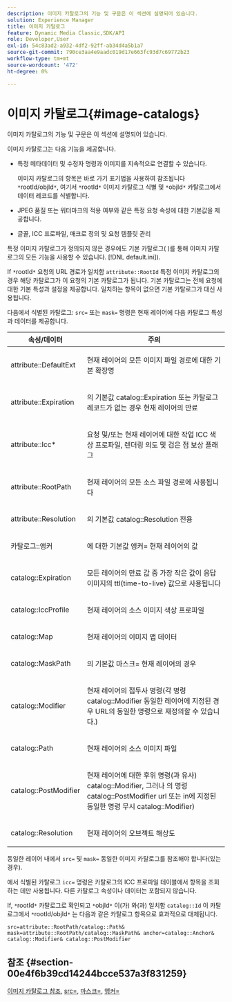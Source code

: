 ```yaml
---
description: 이미지 카탈로그의 기능 및 구문은 이 섹션에 설명되어 있습니다.
solution: Experience Manager
title: 이미지 카탈로그
feature: Dynamic Media Classic,SDK/API
role: Developer,User
exl-id: 54c83ad2-a932-4df2-92ff-ab34d4a5b1a7
source-git-commit: 790ce3aa4e9aadc019d17e663fc93d7c69772b23
workflow-type: tm+mt
source-wordcount: '472'
ht-degree: 0%

---
```


# 이미지 카탈로그{#image-catalogs}

이미지 카탈로그의 기능 및 구문은 이 섹션에 설명되어 있습니다.

이미지 카탈로그는 다음 기능을 제공합니다.

* 특정 메타데이터 및 수정자 명령과 이미지를 지속적으로 연결할 수 있습니다.

   이미지 카탈로그의 항목은 바로 가기 표기법을 사용하여 참조됩니다 `*`rootId/objId`*`, 여기서 `*`rootId`*` 이미지 카탈로그 식별 및 `*`objId`*` 카탈로그에서 데이터 레코드를 식별합니다.
* JPEG 품질 또는 워터마크의 적용 여부와 같은 특정 요청 속성에 대한 기본값을 제공합니다.
* 글꼴, ICC 프로파일, 매크로 정의 및 요청 템플릿 관리

특정 이미지 카탈로그가 정의되지 않은 경우에도 기본 카탈로그( )를 통해 이미지 카탈로그의 모든 기능을 사용할 수 있습니다. [!DNL default.ini]).

If `*`rootId`*` 요청의 URL 경로가 일치함 `attribute::RootId` 특정 이미지 카탈로그의 경우 해당 카탈로그가 이 요청의 기본 카탈로그가 됩니다. 기본 카탈로그는 전체 요청에 대한 기본 특성과 설정을 제공합니다. 일치하는 항목이 없으면 기본 카탈로그가 대신 사용됩니다.

다음에서 식별된 카탈로그: `src=` 또는 `mask=` 명령은 현재 레이어에 다음 카탈로그 특성과 데이터를 제공합니다.

<table id="table_D3FA66EA5D054745900DE5A120885AA8"> 
 <thead> 
  <tr> 
   <th class="entry"> <b> 속성/데이터</b> </th> 
   <th class="entry"> <b> 주의</b> </th> 
  </tr> 
 </thead>
 <tbody> 
  <tr> 
   <td> <p> <span class="codeph"> attribute::DefaultExt</span> </p> </td> 
   <td> <p> 현재 레이어의 모든 이미지 파일 경로에 대한 기본 확장명 </p> </td> 
  </tr> 
  <tr> 
   <td> <p> <span class="codeph"> attribute::Expiration</span> </p> </td> 
   <td> <p> 의 기본값 <span class="codeph"> catalog::Expiration</span> 또는 카탈로그 레코드가 없는 경우 현재 레이어의 만료 </p> </td> 
  </tr> 
  <tr> 
   <td> <p> <span class="codeph"> attribute::Icc*</span> </p> </td> 
   <td> <p> 요청 및/또는 현재 레이어에 대한 작업 ICC 색상 프로파일, 렌더링 의도 및 검은 점 보상 플래그 </p> </td> 
  </tr> 
  <tr> 
   <td> <p> <span class="codeph"> attribute::RootPath</span> </p> </td> 
   <td> <p> 현재 레이어의 모든 소스 파일 경로에 사용됩니다 </p> </td> 
  </tr> 
  <tr> 
   <td> <p> <span class="codeph"> attribute::Resolution</span> </p> </td> 
   <td> <p> 의 기본값 <span class="codeph"> catalog::Resolution</span> 전용 </p> </td> 
  </tr> 
  <tr> 
   <td> <p> <span class="codeph"> 카탈로그::앵커</span> </p> </td> 
   <td> <p> 에 대한 기본값 <span class="codeph"> 앵커=</span> 현재 레이어의 값 </p> </td> 
  </tr> 
  <tr> 
   <td> <p> <span class="codeph"> catalog::Expiration</span> </p> </td> 
   <td> <p> 모든 레이어의 만료 값 중 가장 작은 값이 응답 이미지의 ttl(time-to-live) 값으로 사용됩니다 </p> </td> 
  </tr> 
  <tr> 
   <td> <p> <span class="codeph"> catalog::IccProfile</span> </p> </td> 
   <td> <p> 현재 레이어의 소스 이미지 색상 프로파일 </p> </td> 
  </tr> 
  <tr> 
   <td> <p> <span class="codeph"> catalog::Map</span> </p> </td> 
   <td> <p> 현재 레이어의 이미지 맵 데이터 </p> </td> 
  </tr> 
  <tr> 
   <td> <p> <span class="codeph"> catalog::MaskPath</span> </p> </td> 
   <td> <p> 의 기본값 <span class="codeph"> 마스크=</span> 현재 레이어의 경우 </p> </td> 
  </tr> 
  <tr> 
   <td> <p> <span class="codeph"> catalog::Modifier</span> </p> </td> 
   <td> <p> 현재 레이어의 접두사 명령(각 명령 <span class="codeph"> catalog::Modifier</span> 동일한 레이어에 지정된 경우 URL의 동일한 명령으로 재정의할 수 있습니다.) </p> </td> 
  </tr> 
  <tr> 
   <td> <p> <span class="codeph"> catalog::Path</span> </p> </td> 
   <td> <p> 현재 레이어의 소스 이미지 파일 </p> </td> 
  </tr> 
  <tr> 
   <td> <p> <span class="codeph"> catalog::PostModifier</span> </p> </td> 
   <td> <p> 현재 레이어에 대한 후위 명령(과 유사) <span class="codeph"> catalog::Modifier</span>, 그러나 의 명령 <span class="codeph"> catalog::PostModifier</span> url 또는 in에 지정된 동일한 명령 무시 <span class="codeph"> catalog::Modifier</span>) </p> </td> 
  </tr> 
  <tr> 
   <td> <p> <span class="codeph"> catalog::Resolution</span> </p> </td> 
   <td> <p> 현재 레이어의 오브젝트 해상도 </p> </td> 
  </tr> 
 </tbody> 
</table>

동일한 레이어 내에서 `src=` 및 `mask=` 동일한 이미지 카탈로그를 참조해야 합니다(있는 경우).

에서 식별된 카탈로그 `icc=` 명령은 카탈로그의 ICC 프로파일 테이블에서 항목을 조회하는 데만 사용됩니다. 다른 카탈로그 속성이나 데이터는 포함되지 않습니다.

If, `*`rootId`*` 카탈로그로 확인되고 `*`objId`*` 이(가) 와(과) 일치함 `catalog::Id` 이 카탈로그에서 `*`rootId/objId`*` 는 다음과 같은 카탈로그 항목으로 효과적으로 대체됩니다.

`src=attribute::RootPath/catalog::Path& mask=attribute::RootPath/catalog::MaskPath& anchor=catalog::Anchor& catalog::Modifier& catalog::PostModifier`

## 참조 {#section-00e4f6b39cd14244bcce537a3f831259}

[이미지 카탈로그 참조](../../../../../is-api/image-catalog/image-serving-api-ref/c-image-catalog-reference/c-overview/c-overview.md#concept-9ce2b6a133de45f783e95cabc5810ac3), [src=](../../../../../is-api/http-ref/image-serving-api-ref/c-http-protocol-reference/c-command-reference/r-src.md#reference-f6506637778c4c69bf106a7924a91ab1), [마스크=](../../../../../is-api/http-ref/image-serving-api-ref/c-http-protocol-reference/c-command-reference/r-mask.md#reference-922254e027404fb890b850e2723ee06e), [앵커=](../../../../../is-api/http-ref/image-serving-api-ref/c-http-protocol-reference/c-command-reference/r-anchor.md#reference-6661e548ab284b82828d8d94c8ddeb7c)
